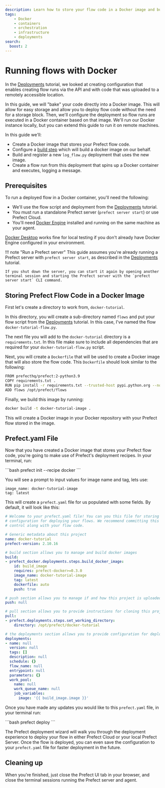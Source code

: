 ```yaml
---
description: Learn how to store your flow code in a Docker image and build Prefect deployments that create flow runs in Docker containers.
tags:
    - Docker
    - containers
    - orchestration
    - infrastructure
    - deployments
search:
  boost: 2
---
```


# Running flows with Docker

In the [Deployments](/tutorial/deployments/) tutorial, we looked at creating configuration that enables creating flow runs via the API and with code that was uploaded to a remotely accessible location.  

In this guide, we will "bake" your code directly into a Docker image. This will allow for easy storage and allow you to deploy flow code without the need for a storage block. Then, we'll configure the deployment so flow runs are executed in a Docker container based on that image. We'll run our Docker instance locally, but you can extend this guide to run it on remote machines.


In this guide we'll:

- Create a Docker image that stores your Prefect flow code.
- Configure a [build step](/concepts/deployments#build) which will build a docker image on our behalf.
- Build and register a new `log_flow.py` deployment that uses the new image.
- Create a flow run from this deployment that spins up a Docker container and executes, logging a message.

## Prerequisites

To run a deployed flow in a Docker container, you'll need the following:

- We'll use the flow script and deployment from the [Deployments](/tutorial/deployments/) tutorial. 
- You must run a standalone Prefect server (`prefect server start`) or use Prefect Cloud.
- You'll need [Docker Engine](https://docs.docker.com/engine/) installed and running on the same machine as your agent.

[Docker Desktop](https://www.docker.com/products/docker-desktop) works fine for local testing if you don't already have Docker Engine configured in your environment.

!!! note "Run a Prefect server"
    This guide assumes you're already running a Prefect server with `prefect server start`, as described in the [Deployments](/tutorial/deployments/) tutorial.
    
    If you shut down the server, you can start it again by opening another terminal session and starting the Prefect server with the `prefect server start` CLI command.

## Storing Prefect Flow Code in a Docker Image 

First let's create a directory to work from, `docker-tutorial`.

In this directory, you will create a sub-directory named `flows` and put your flow script from the [Deployments](/tutorial/deployments/) tutorial. In this case, I've named the flow `docker-tutorial-flow.py`.

The next file you will add to the `docker-tutorial` directory is a `requirements.txt`.  In this file make sure to include all dependencies that are required for your `docker-tutorial-flow.py` script.  

Next, you will create a `Dockerfile` that will be used to create a Docker image that will also store the flow code.  This `Dockerfile` should look similar to the following:  

```bash
FROM prefecthq/prefect:2-python3.9
COPY requirements.txt .
RUN pip install -r requirements.txt --trusted-host pypi.python.org --no-cache-dir
ADD flows /opt/prefect/flows
```

Finally, we build this image by running: 

```bash
docker build -t docker-tutorial-image .
```

This will create a Docker image in your Docker repository with your Prefect flow stored in the image.  

## Prefect.yaml File

Now that you have created a Docker image that stores your Prefect flow code, you're going to make use of Prefect's deployment recipes. In your terminal, run:

<div class="terminal">
```bash
prefect init --recipe docker
```
</div>

You will see a prompt to input values for image name and tag, lets use:
```
image_name: docker-tutorial-image
tag: latest
```

This will create a `prefect.yaml` file for us populated with some fields. By default, it will look like this:

```yaml
# Welcome to your prefect.yaml file! You can you this file for storing and managing
# configuration for deploying your flows. We recommend committing this file to source
# control along with your flow code.

# Generic metadata about this project
name: docker-tutorial
prefect-version: 2.10.16

# build section allows you to manage and build docker images
build:
- prefect_docker.deployments.steps.build_docker_image:
    id: build_image
    requires: prefect-docker>=0.3.0
    image_name: docker-tutorial-image
    tag: latest
    dockerfile: auto
    push: true

# push section allows you to manage if and how this project is uploaded to remote locations
push: null

# pull section allows you to provide instructions for cloning this project in remote locations
pull:
- prefect.deployments.steps.set_working_directory:
    directory: /opt/prefect/docker-tutorial

# the deployments section allows you to provide configuration for deploying flows
deployments:
- name: null
  version: null
  tags: []
  description: null
  schedule: {}
  flow_name: null
  entrypoint: null
  parameters: {}
  work_pool:
    name: null
    work_queue_name: null
    job_variables:
      image: '{{ build_image.image }}'
```

Once you have made any updates you would like to this `prefect.yaml` file, in your terminal run: 

<div class="terminal">
```bash
prefect deploy
```
</div>

The Prefect deployment wizard will walk you through the deployment experience to deploy your flow in either Prefect Cloud or your local Prefect Server.  Once the flow is deployed, you can even save the configuration to your `prefect.yaml` file for faster deployment in the future.
## Cleaning up

When you're finished, just close the Prefect UI tab in your browser, and close the terminal sessions running the Prefect server and agent.
